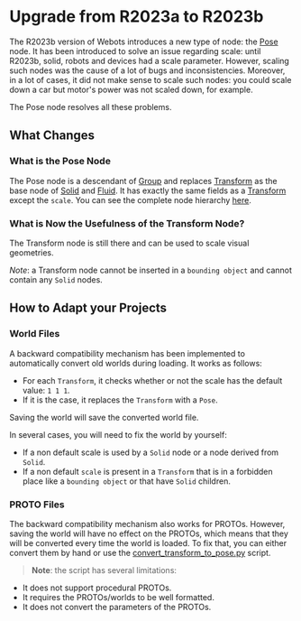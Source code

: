 # Upgrade from R2023a to R2023b
The R2023b version of Webots introduces a new type of node: the [Pose](../reference/pose.md) node.
It has been introduced to solve an issue regarding scale: until R2023b, solid, robots and devices had a scale parameter.
However, scaling such nodes was the cause of a lot of bugs and inconsistencies.
Moreover, in a lot of cases, it did not make sense to scale such nodes: you could scale down a car but motor's power was not scaled down, for example.

The Pose node resolves all these problems.

## What Changes
### What is the Pose Node

The Pose node is a descendant of [Group](../reference/group.md) and replaces [Transform](../reference/transform.md) as the base node of [Solid](../reference/solid.md) and [Fluid](../reference/fluid.md).
It has exactly the same fields as a [Transform](../reference/transform.md) except the `scale`.
You can see the complete node hierarchy [here](../reference/node-chart.md).

### What is Now the Usefulness of the Transform Node?

The Transform node is still there and can be used to scale visual geometries.

*Note*: a Transform node cannot be inserted in a `bounding object` and cannot contain any `Solid` nodes.

## How to Adapt your Projects
### World Files
A backward compatibility mechanism has been implemented to automatically convert old worlds during loading.
It works as follows:
  - For each `Transform`, it checks whether or not the scale has the default value: `1 1 1`.
  - If it is the case, it replaces the `Transform` with a `Pose`.

Saving the world will save the converted world file.

In several cases, you will need to fix the world by yourself:
  - If a non default scale is used by a `Solid` node or a node derived from `Solid`.
  - If a non default `scale` is present in a `Transform` that is in a forbidden place like a `bounding object` or that have `Solid` children.

### PROTO Files

The backward compatibility mechanism also works for PROTOs.
However, saving the world will have no effect on the PROTOs, which means that they will be converted every time the world is loaded.
To fix that, you can either convert them by hand or use the [convert\_transform\_to\_pose.py](https://raw.githubusercontent.com/cyberbotics/webots/master/scripts/converter/convert_transform_to_pose.py) script.

> **Note**: the script has several limitations:
  - It does not support procedural PROTOs.
  - It requires the PROTOs/worlds to be well formatted.
  - It does not convert the parameters of the PROTOs.
